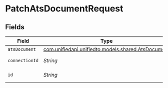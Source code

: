 # PatchAtsDocumentRequest


## Fields

| Field                                                                                    | Type                                                                                     | Required                                                                                 | Description                                                                              |
| ---------------------------------------------------------------------------------------- | ---------------------------------------------------------------------------------------- | ---------------------------------------------------------------------------------------- | ---------------------------------------------------------------------------------------- |
| `atsDocument`                                                                            | [com.unifiedapi.unifiedto.models.shared.AtsDocument](../../models/shared/AtsDocument.md) | :heavy_minus_sign:                                                                       | N/A                                                                                      |
| `connectionId`                                                                           | *String*                                                                                 | :heavy_check_mark:                                                                       | ID of the connection                                                                     |
| `id`                                                                                     | *String*                                                                                 | :heavy_check_mark:                                                                       | ID of the Document                                                                       |